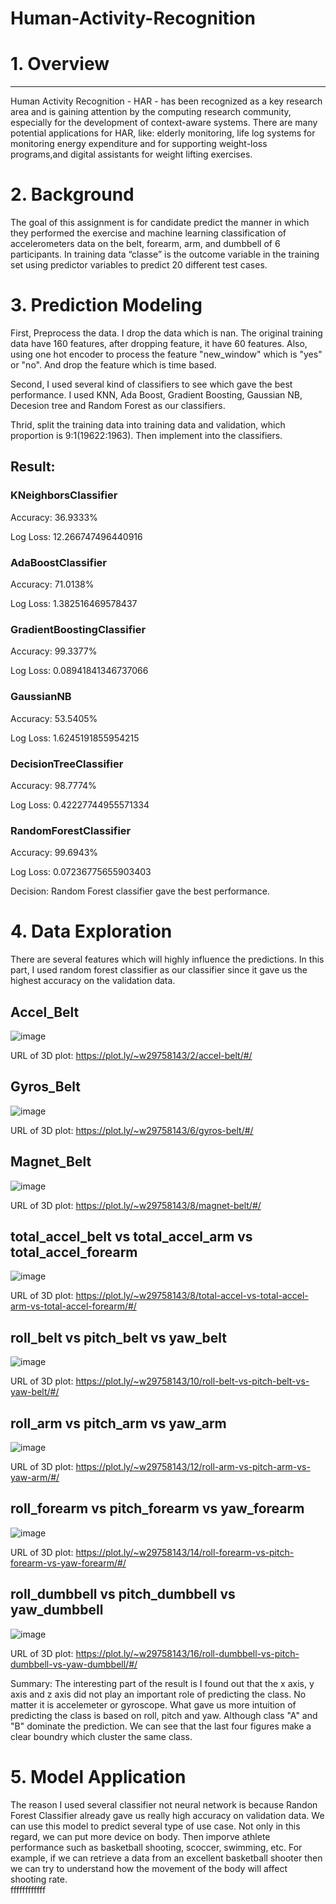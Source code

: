 # Human-Activity-Recognition

# 1.	Overview
*********************
Human Activity Recognition - HAR - has been recognized as a key research area and is gaining attention by the computing   research community, especially for the development of context-aware systems. There are many potential applications for   		HAR, like: elderly monitoring, life log systems for monitoring energy expenditure and for supporting weight-loss programs,and digital assistants for weight lifting exercises.
		
# 2.	Background

The goal of this assignment is for candidate predict the manner in which they performed the exercise and machine learning classification of accelerometers data on the belt, forearm, arm, and dumbbell of 6 participants. In training data “classe” is the outcome variable in the training set using predictor variables to predict 20 different test cases.

# 3.	Prediction Modeling

First, Preprocess the data. I drop the data which is nan. The original training data have 160 features, after dropping feature, it have 60 features. Also, using one hot encoder to process the feature "new_window" which is "yes" or "no". And drop the feature which is time based.

Second, I used several kind of classifiers to see which gave the best performance. I used KNN, Ada Boost, Gradient Boosting, Gaussian NB, Decesion tree and Random Forest as our classifiers.


Thrid, split the training data into training data and validation, which proportion is 9:1(19622:1963). Then implement into the classifiers.

## Result:

### KNeighborsClassifier

Accuracy: 36.9333%

Log Loss: 12.266747496440916

### AdaBoostClassifier

Accuracy: 71.0138%

Log Loss: 1.382516469578437

### GradientBoostingClassifier

Accuracy: 99.3377%

Log Loss: 0.08941841346737066

### GaussianNB

Accuracy: 53.5405%

Log Loss: 1.6245191855954215

### DecisionTreeClassifier

Accuracy: 98.7774%

Log Loss: 0.42227744955571334

### RandomForestClassifier

Accuracy: 99.6943%

Log Loss: 0.07236775655903403

Decision: Random Forest classifier gave the best performance.



# 4.	Data Exploration
		
There are several features which will highly influence the predictions. In this part, I used random forest classifier as   our classifier since it gave us the highest accuracy on the validation data. 

## Accel_Belt
![image](https://github.com/we29758143/Human-Activity-Recognition/blob/master/accel_belt.png)

URL of 3D plot: https://plot.ly/~w29758143/2/accel-belt/#/

## Gyros_Belt
![image](https://github.com/we29758143/Human-Activity-Recognition/blob/master/gyros_belt.png)

URL of 3D plot: https://plot.ly/~w29758143/6/gyros-belt/#/

## Magnet_Belt
![image](https://github.com/we29758143/Human-Activity-Recognition/blob/master/magnet_belt.png)

URL of 3D plot: https://plot.ly/~w29758143/8/magnet-belt/#/

## total_accel_belt vs total_accel_arm vs total_accel_forearm
![image](https://github.com/we29758143/Human-Activity-Recognition/blob/master/total_accel.png)

URL of 3D plot: https://plot.ly/~w29758143/8/total-accel-vs-total-accel-arm-vs-total-accel-forearm/#/


## roll_belt vs pitch_belt vs yaw_belt
![image](https://github.com/we29758143/Human-Activity-Recognition/blob/master/belt%20(1).png)

URL of 3D plot: https://plot.ly/~w29758143/10/roll-belt-vs-pitch-belt-vs-yaw-belt/#/

## roll_arm vs pitch_arm vs yaw_arm
![image](https://github.com/we29758143/Human-Activity-Recognition/blob/master/arm.png)

URL of 3D plot: https://plot.ly/~w29758143/12/roll-arm-vs-pitch-arm-vs-yaw-arm/#/

## roll_forearm vs pitch_forearm vs yaw_forearm
![image](https://github.com/we29758143/Human-Activity-Recognition/blob/master/forearm.png)

URL of 3D plot: https://plot.ly/~w29758143/14/roll-forearm-vs-pitch-forearm-vs-yaw-forearm/#/


## roll_dumbbell vs pitch_dumbbell vs yaw_dumbbell
![image](https://github.com/we29758143/Human-Activity-Recognition/blob/master/dumbbell.png)

URL of 3D plot: https://plot.ly/~w29758143/16/roll-dumbbell-vs-pitch-dumbbell-vs-yaw-dumbbell/#/

Summary: The interesting part of the result is I found out that the x axis, y axis and z axis did not play an important role of predicting the class. No matter it is accelemeter or gyroscope. What gave us more intuition of predicting the class is based on roll, pitch and yaw. Although class "A" and "B" dominate the prediction. We can see that the last four figures make a clear boundry which cluster the same class.

# 5.	Model Application
The reason I used several classifier not neural network is because Randon Forest Classifier already gave us really high accuracy on validation data. 
We can use this model to predict several type of use case. Not only in this regard, we can put more device on body. Then imporve athlete performance such as basketball shooting, scoccer, swimming, etc. For example, if we can retrieve a data from an excellent basketball shooter then we can try to understand how the movement of the body will affect shooting rate. 	
	ffffffffffff
